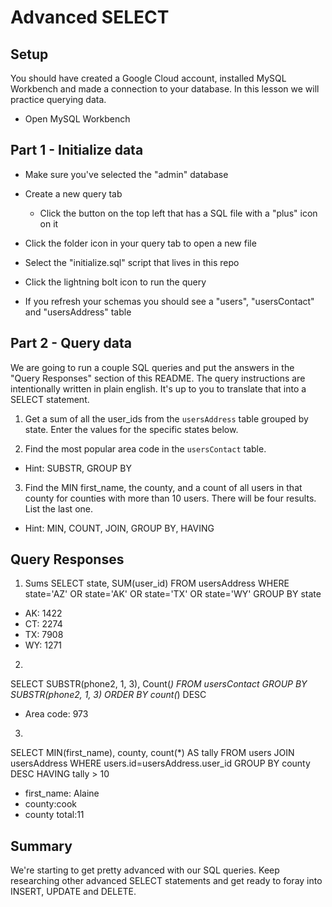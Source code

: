 # Advanced SELECT

## Setup

You should have created a Google Cloud account, installed MySQL Workbench and made a connection to your database. In this lesson we will practice querying data.

* Open MySQL Workbench

## Part 1 - Initialize data

* Make sure you've selected the "admin" database

* Create a new query tab
  * Click the button on the top left that has a SQL file with a "plus" icon on it

* Click the folder icon in your query tab to open a new file

* Select the "initialize.sql" script that lives in this repo

* Click the lightning bolt icon to run the query

* If you refresh your schemas you should see a "users", "usersContact" and "usersAddress" table

## Part 2 - Query data

We are going to run a couple SQL queries and put the answers in the "Query Responses" section of this README. The query instructions are intentionally written in plain english. It's up to you to translate that into a SELECT statement.

1. Get a sum of all the user_ids from the `usersAddress` table grouped by state. Enter the values for the specific states below.

2. Find the most popular area code in the `usersContact` table. 
  * Hint: SUBSTR, GROUP BY

3. Find the MIN first_name, the county, and a count of all users in that county for counties with more than 10 users. There will be four results. List the last one. 
  * Hint: MIN, COUNT, JOIN, GROUP BY, HAVING


## Query Responses

1. Sums
SELECT state, SUM(user_id)
FROM usersAddress
WHERE state='AZ' OR state='AK' OR state='TX' OR state='WY'
GROUP BY state
  * AK: 1422
  * CT: 2274
  * TX: 7908
  * WY: 1271

2.
SELECT
SUBSTR(phone2, 1, 3),
Count(*)
FROM usersContact
GROUP BY SUBSTR(phone2, 1, 3)
ORDER BY count(*) DESC
  * Area code: 973

3.
SELECT
	MIN(first_name),
    county,
    count(*) AS tally
    FROM users
    JOIN usersAddress
    WHERE users.id=usersAddress.user_id
    GROUP BY county DESC
    HAVING tally > 10
  * first_name: Alaine
  * county:cook
  * county total:11


## Summary

We're starting to get pretty advanced with our SQL queries. Keep researching other advanced SELECT statements and get ready to foray into INSERT, UPDATE and DELETE.